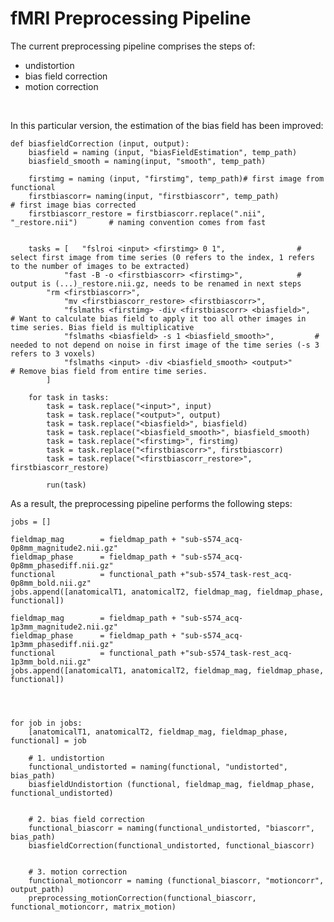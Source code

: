 # fMRI Preprocessing Pipeline #

The current preprocessing pipeline comprises the steps of:

- undistortion
- bias field correction
- motion correction

<br>


In this particular version, the estimation of the bias field has been improved:

    def biasfieldCorrection (input, output):
	    biasfield = naming (input, "biasFieldEstimation", temp_path)
	    biasfield_smooth = naming(input, "smooth", temp_path)
	    
	    firstimg = naming (input, "firstimg", temp_path)# first image from functional
	    firstbiascorr= naming(input, "firstbiascorr", temp_path)			# first image bias corrected
	    firstbiascorr_restore = firstbiascorr.replace(".nii", "_restore.nii")   	# naming convention comes from fast
	    
	    
	    tasks = [   "fslroi <input> <firstimg> 0 1",				# select first image from time series (0 refers to the index, 1 refers to the number of images to be extracted)
	    		"fast -B -o <firstbiascorr> <firstimg>",			# output is (...)_restore.nii.gz, needs to be renamed in next steps
	   		"rm <firstbiascorr>",
	    		"mv <firstbiascorr_restore> <firstbiascorr>",
	    		"fslmaths <firstimg> -div <firstbiascorr> <biasfield>", 	# Want to calculate bias field to apply it too all other images in time series. Bias field is multiplicative
	    		"fslmaths <biasfield> -s 1 <biasfield_smooth>", 		# needed to not depend on noise in first image of the time series (-s 3 refers to 3 voxels)
	    		"fslmaths <input> -div <biasfield_smooth> <output>" 		# Remove bias field from entire time series.
		    ]
      
	    for task in tasks:
	        task = task.replace("<input>", input)
	        task = task.replace("<output>", output)
	        task = task.replace("<biasfield>", biasfield)
	        task = task.replace("<biasfield_smooth>", biasfield_smooth)
	        task = task.replace("<firstimg>", firstimg)
	        task = task.replace("<firstbiascorr>", firstbiascorr)
	        task = task.replace("<firstbiascorr_restore>", firstbiascorr_restore)
	
	        run(task)
	    



As a result, the preprocessing pipeline performs the following steps:


	jobs = []
	
	fieldmap_mag        = fieldmap_path + "sub-s574_acq-0p8mm_magnitude2.nii.gz"
	fieldmap_phase      = fieldmap_path + "sub-s574_acq-0p8mm_phasediff.nii.gz"
	functional          = functional_path +"sub-s574_task-rest_acq-0p8mm_bold.nii.gz"
	jobs.append([anatomicalT1, anatomicalT2, fieldmap_mag, fieldmap_phase, functional])
	
	fieldmap_mag        = fieldmap_path + "sub-s574_acq-1p3mm_magnitude2.nii.gz"
	fieldmap_phase      = fieldmap_path + "sub-s574_acq-1p3mm_phasediff.nii.gz"
	functional          = functional_path +"sub-s574_task-rest_acq-1p3mm_bold.nii.gz"
	jobs.append([anatomicalT1, anatomicalT2, fieldmap_mag, fieldmap_phase, functional])




	for job in jobs:
	    [anatomicalT1, anatomicalT2, fieldmap_mag, fieldmap_phase, functional] = job
	
	    # 1. undistortion
	    functional_undistorted = naming(functional, "undistorted", bias_path)
	    biasfieldUndistortion (functional, fieldmap_mag, fieldmap_phase, functional_undistorted)
	
	
	    # 2. bias field correction
	    functional_biascorr = naming(functional_undistorted, "biascorr", bias_path)
	    biasfieldCorrection(functional_undistorted, functional_biascorr)
	
	
	    # 3. motion correction
	    functional_motioncorr = naming (functional_biascorr, "motioncorr", output_path)
	    preprocessing_motionCorrection(functional_biascorr, functional_motioncorr, matrix_motion)
    
